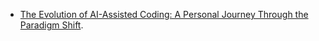 
- [The Evolution of AI-Assisted Coding: A Personal Journey Through the Paradigm Shift](./paradigm-shift.html).
